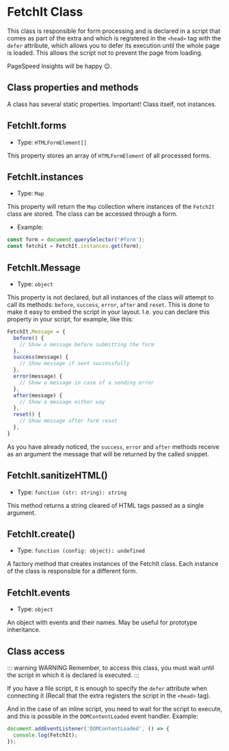 # FetchIt Class

This class is responsible for form processing and is declared in a script that comes as part of the extra and which is registered in the `<head>` tag with the `defer` attribute, which allows you to defer its execution until the whole page is loaded. This allows the script not to prevent the page from loading.

PageSpeed Insights will be happy :wink:.

## Class properties and methods

A class has several static properties. Important! Class itself, not instances.

## FetchIt.forms

- Type: `HTMLFormElement[]`

This property stores an array of `HTMLFormElement` of all processed forms.

## FetchIt.instances

- Type: `Map`

This property will return the `Map` collection where instances of the `FetchIt` class are stored. The class can be accessed through a form.

- Example:

```js
const form = document.querySelector('#form');
const fetchit = FetchIt.instances.get(form);
```

## FetchIt.Message

- Type: `object`

This property is not declared, but all instances of the class will attempt to call its methods: `before`, `success`, `error`, `after` and `reset`. This is done to make it easy to embed the script in your layout. I.e. you can declare this property in your script, for example, like this:

```js
FetchIt.Message = {
  before() {
    // Show a message before submitting the form
  },
  success(message) {
    // Show message if sent successfully
  },
  error(message) {
    // Show a message in case of a sending error
  },
  after(message) {
    // Show a message either way
  },
  reset() {
    // Show message after form reset
  },
}
```

As you have already noticed, the `success`, `error` and `after` methods receive as an argument the message that will be returned by the called snippet.

## FetchIt.sanitizeHTML()

- Type: `function (str: string): string`

This method returns a string cleared of HTML tags passed as a single argument.

## FetchIt.create()

- Type: `function (config: object): undefined`

A factory method that creates instances of the FetchIt class. Each instance of the class is responsible for a different form.

## FetchIt.events

- Type: `object`

An object with events and their names. May be useful for prototype inheritance.

## Class access

::: warning WARNING
Remember, to access this class, you must wait until the script in which it is declared is executed.
:::

If you have a file script, it is enough to specify the `defer` attribute when connecting it (Recall that the extra registers the script in the `<head>` tag).

And in the case of an inline script, you need to wait for the script to execute, and this is possible in the `DOMContentLoaded` event handler. Example:

```js
document.addEventListener('DOMContentLoaded', () => {
  console.log(FetchIt);
});
```
